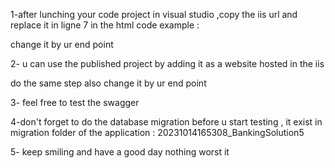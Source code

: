 1-after lunching your code project in visual studio ,copy the iis url and replace it in  ligne 7 in the html code example :

<script>var applicationUrl='https://localhost:7298/api'</script> change it by ur end point


2- u can use the published project by adding it as a website  hosted in the iis 

do the same step also <script>var applicationUrl='https://localhost:7298/api'</script> change it by ur end point

3- feel free to test the swagger 

4-don't forget to do the database migration before u start testing , it exist in migration folder of the application : 20231014165308_BankingSolution5

5- keep smiling and have a good day nothing worst it 
